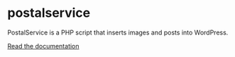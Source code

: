 # postalservice

PostalService is a PHP script that inserts images and posts into WordPress.

[Read the documentation](https://csilverman.github.io/postalservice/)
